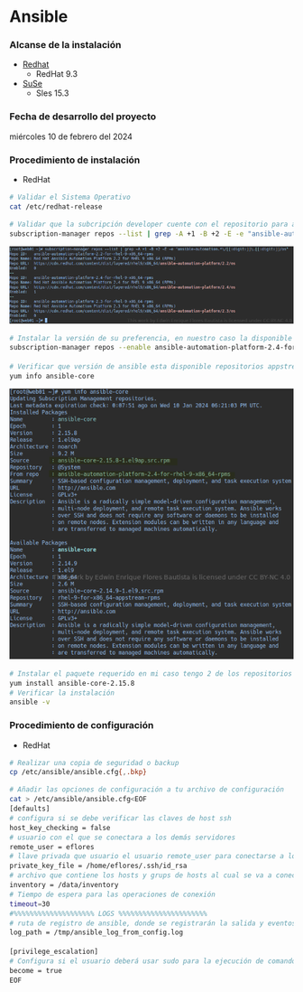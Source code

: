 # Ansible

### Alcanse de la instalación

- [Redhat](www.redhat.com)
  - RedHat 9.3
- [SuSe](www.suse.com)
  - Sles 15.3

### Fecha de desarrollo del proyecto

miércoles 10 de febrero del 2024

### Procedimiento de instalación

- RedHat

```bash
# Validar el Sistema Operativo
cat /etc/redhat-release
```

```bash
# Validar que la subcripción developer cuente con el repositorio para ansible
subscription-manager repos --list | grep -A +1 -B +2 -E -e "ansible-automation.*\/[[:digit:]]\.[[:digit:]]/os"
```

![ansible_01](./img/ansible_01_cc.png)

```bash
# Instalar la versión de su preferencia, en nuestro caso la disponible es la 2.4
subscription-manager repos --enable ansible-automation-platform-2.4-for-rhel-9-x86_64-rpms

# Verificar que versión de ansible esta disponible repositorios appstream y ansible
yum info ansible-core
```

![ansible_02](./img/ansible_02_cc.png)

```bash
# Instalar el paquete requerido en mi caso tengo 2 de los repositorios mencionados, voy a instalar el más actual
yum install ansible-core-2.15.8
# Verificar la instalación
ansible -v
```

### Procedimiento de configuración

- RedHat

```bash
# Realizar una copia de seguridad o backup
cp /etc/ansible/ansible.cfg{,.bkp}
```

```bash
# Añadir las opciones de configuración a tu archivo de configuración
cat > /etc/ansible/ansible.cfg<EOF
[defaults]
# configura si se debe verificar las claves de host ssh
host_key_checking = false
# usuario con el que se conectara a los demás servidores
remote_user = eflores
# llave privada que usuario el usuario remote_user para conectarse a los servidores
private_key_file = /home/eflores/.ssh/id_rsa
# archivo que contiene los hosts y grups de hosts al cual se va a conectar
inventory = /data/inventory
# Tiempo de espera para las operaciones de conexión
timeout=30
#%%%%%%%%%%%%%%%%%%%% LOGS %%%%%%%%%%%%%%%%%%%%%%
# ruta de registro de ansible, donde se registrarán la salida y eventos
log_path = /tmp/ansible_log_from_config.log

[privilege_escalation]
# Configura si el usuario deberá usar sudo para la ejecución de comandos
become = true
EOF
```
